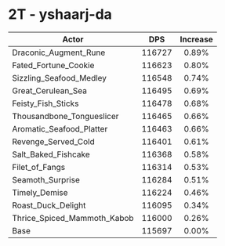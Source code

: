 # 2T - yshaarj-da
| Actor | DPS | Increase |
|---|:---:|:---:|
|Draconic_Augment_Rune|116727|0.89%|
|Fated_Fortune_Cookie|116623|0.80%|
|Sizzling_Seafood_Medley|116548|0.74%|
|Great_Cerulean_Sea|116495|0.69%|
|Feisty_Fish_Sticks|116478|0.68%|
|Thousandbone_Tongueslicer|116465|0.66%|
|Aromatic_Seafood_Platter|116463|0.66%|
|Revenge_Served_Cold|116401|0.61%|
|Salt_Baked_Fishcake|116368|0.58%|
|Filet_of_Fangs|116314|0.53%|
|Seamoth_Surprise|116284|0.51%|
|Timely_Demise|116224|0.46%|
|Roast_Duck_Delight|116095|0.34%|
|Thrice_Spiced_Mammoth_Kabob|116000|0.26%|
|Base|115697|0.00%|
